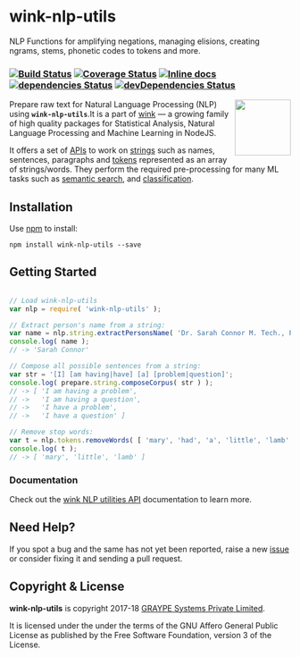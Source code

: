 
# wink-nlp-utils

NLP Functions for amplifying negations, managing elisions, creating ngrams, stems, phonetic codes to tokens and more.

### [![Build Status](https://api.travis-ci.org/winkjs/wink-nlp-utils.svg?branch=master)](https://travis-ci.org/winkjs/wink-nlp-utils) [![Coverage Status](https://coveralls.io/repos/github/winkjs/wink-nlp-utils/badge.svg?branch=master)](https://coveralls.io/github/winkjs/wink-nlp-utils?branch=master) [![Inline docs](http://inch-ci.org/github/winkjs/wink-nlp-utils.svg?branch=master)](http://inch-ci.org/github/winkjs/wink-nlp-utils) [![dependencies Status](https://david-dm.org/winkjs/wink-nlp-utils/status.svg)](https://david-dm.org/winkjs/wink-nlp-utils) [![devDependencies Status](https://david-dm.org/winkjs/wink-nlp-utils/dev-status.svg)](https://david-dm.org/winkjs/wink-nlp-utils?type=dev)

[<img align="right" src="https://decisively.github.io/wink-logos/logo-title.png" width="100px" >](http://wink.org.in/)

Prepare raw text for Natural Language Processing (NLP) using **`wink-nlp-utils`**.It is a part of [wink](http://wink.org.in/) — a growing family of high quality packages for Statistical Analysis, Natural Language Processing and Machine Learning in NodeJS.

It offers a set of [APIs](http://wink.org.in/wink-nlp-utils/) to work on [strings](http://wink.org.in/wink-nlp-utils/#string) such as names, sentences, paragraphs and [tokens](http://wink.org.in/wink-nlp-utils/#tokens) represented as an array of strings/words. They perform the required pre-processing for many ML tasks such as [semantic search](https://www.npmjs.com/package/wink-bm25-text-search), and [classification](https://www.npmjs.com/package/wink-naive-bayes-text-classifier).


## Installation
Use [npm](https://www.npmjs.com/package/wink-nlp-utils) to install:
```
npm install wink-nlp-utils --save
```


## Getting Started


```javascript

// Load wink-nlp-utils
var nlp = require( 'wink-nlp-utils' );

// Extract person's name from a string:
var name = nlp.string.extractPersonsName( 'Dr. Sarah Connor M. Tech., PhD. - AI' );
console.log( name );
// -> 'Sarah Connor'

// Compose all possible sentences from a string:
var str = '[I] [am having|have] [a] [problem|question]';
console.log( prepare.string.composeCorpus( str ) );
// -> [ 'I am having a problem',
// ->   'I am having a question',
// ->   'I have a problem',
// ->   'I have a question' ]

// Remove stop words:
var t = nlp.tokens.removeWords( [ 'mary', 'had', 'a', 'little', 'lamb' ] );
console.log( t );
// -> [ 'mary', 'little', 'lamb' ]

```

### Documentation
Check out the [wink NLP utilities API](http://wink.org.in/wink-nlp-utils/) documentation to learn more.

## Need Help?
If you spot a bug and the same has not yet been reported, raise a new [issue](https://github.com/winkjs/wink-nlp-utils/issues) or consider fixing it and sending a pull request.


## Copyright & License
**wink-nlp-utils** is copyright 2017-18 [GRAYPE Systems Private Limited](http://graype.in/).

It is licensed under the under the terms of the GNU Affero General Public License as published by the Free
Software Foundation, version 3 of the License.
